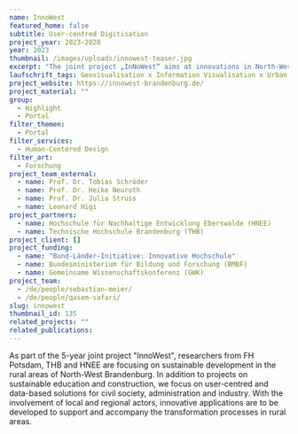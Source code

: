 ```yaml
---
name: InnoWest
featured_home: false
subtitle: User-centred Digitisation
project_year: 2023-2028
year: 2023
thumbnail: /images/uploads/innowest-teaser.jpg
excerpt: "The joint project „InNoWest“ aims at innovations in North-West Brandenburg and brings together two major transformation challenges: Sustainable development and digitalisation."
laufschrift_tags: Geovisualisation x Information Visualisation x Urban Planning
project_website: https://innowest-brandenburg.de/
project_material: ""
group:
  - Highlight
  - Portal
filter_themen:
  - Portal
filter_services:
  - Human-Centered Design
filter_art:
  - Forschung
project_team_external:
  - name: Prof. Dr. Tobias Schröder
  - name: Prof. Dr. Heike Neuroth
  - name: Prof. Dr. Julia Struss
  - name: Leonard Higi
project_partners:
  - name: Hochschule für Nachhaltige Entwicklung Eberswalde (HNEE)
  - name: Technische Hochschule Brandenburg (THB)
project_client: []
project_funding:
  - name: "Bund-Länder-Initiative: Innovative Hochschule"
  - name: Bundesministerium für Bildung und Forschung (BMBF)
  - name: Gemeinsame Wissenschaftskonferenz (GWK)
project_team:
  - /de/people/sebastian-meier/
  - /de/people/qasem-safari/
slug: innowest
thumbnail_id: 135
related_projects: ""
related_publications:
---
```

As part of the 5-year joint project "InnoWest", researchers from FH Potsdam, THB and HNEE are focusing on sustainable development in the rural areas of North-West Brandenburg. In addition to projects on sustainable education and construction, we focus on user-centred and data-based solutions for civil society, administration and industry. With the involvement of local and regional actors, innovative applications are to be developed to support and accompany the transformation processes in rural areas.


